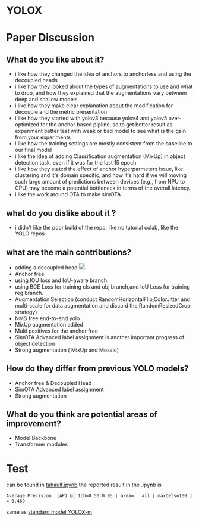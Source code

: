 # YOLOX

# Paper Discussion

## What do you like about it?
- i like how they changed the idea of anchors to anchorless and using the decoupled heads
- i like how they looked about the types of augmentations to use and what to drop, and how they explained that the augmentations vary between deep and shallow models 
- i like how they make clear explanation about the modification for decouple and the metric presentation 
- i like how they started with yolov3 because yolov4 and yolov5 over-optimized for the anchor based pipline, so to get better result as experiment better test with weak or bad model to see what is the gain from your experiments 
- i like how the training settings are mostly consistent from the baseline to our final model 
- i like the idea of adding Classification augmentation (MixUp) in object detection task, even if it was for the last 15 epoch 
- i like how they stated the effect of anchor hyperparmeters issue, like clustering and it's domain specific, and how it's hard if we will moving such large amount of predictions between devices (e.g., from NPU to CPU) may become a potential bottleneck in terms of the overall latency. 
- i like the work around OTA to make simOTA
## what do you dislike about it ?
- i didn't like the poor build of the repo, like no tutorial colab, like the YOLO repos 
## what are the main contributions?
- adding a decoupled head 
![](https://snipboard.io/O7mt0o.jpg)
- Anchor free 
- using IOU loss and IoU-aware branch.
- using BCE Loss for training cls and obj branch,and IoU Loss for training reg branch.
- Augmentation Selection (conduct RandomHorizontalFlip,ColorJitter and multi-scale for data augmentation and discard the RandomResizedCrop strategy)
- NMS free end-to-end yolo
- MixUp augmentation added 
- Multi positives for the anchor free 
- SimOTA Advanced label assignment is another important progress of object detection
- Strong augmentation ( MixUp and Mosaic)
## How do they differ from previous YOLO models?
- Anchor free & Decoupled Head 
- SimOTA Advanced label assignment
- Strong augmentation
## What do you think are potential areas of improvement?
- Model Backbone 
- Transformer modules
# Test 
can be found in [tahaulf.ipynb](tahaulf.ipynb)
the reported result in the .ipynb is 
```
Average Precision  (AP) @[ IoU=0.50:0.95 | area=   all | maxDets=100 ] = 0.469
```
same as [standard model YOLOX-m](https://github.com/Megvii-BaseDetection/YOLOX#standard-models)
